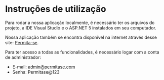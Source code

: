 # Instruções de utilização

Para rodar a nossa aplicação localmente, é necessário ter os arquivos do projeto, a IDE Visual Studio e o ASP.NET 5 instalados em seu computador.

Nossa aplicação também se encontra disponível na internet através desse site: [Permita-se](https://permitase.azurewebsites.net).

Para ter acesso a todas as funcionalidades, é necessário logar com a conta de administrador:
- E-mail: admin@permitase.com
- Senha: Permitase@123